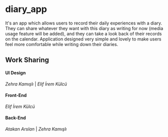 # diary_app

It's an app which allows users to record their daily experiences with a diary. They can share whatever they want with this diary as writing for now (media usage feature will be added), and they can take a look back of their records on the calendar. Application designed very simple and lovely to make users feel more comfortable while writing down their diaries.

## Work Sharing

#### UI Design ####
*Zehra Kamışlı* | *Elif İrem Külcü*

#### Front-End ####
*Elif İrem Külcü*

#### Back-End ####
*Atakan Arslan* | *Zehra Kamışlı* 
